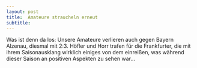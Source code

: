 ```yaml
---
layout: post
title:  Amateure straucheln erneut
subtitle:  
---
```


Was ist denn da los: Unsere Amateure verlieren auch gegen Bayern Alzenau, diesmal mit 2:3. Höfler und Horr trafen für die Frankfurter, die mit ihrem Saisonausklang wirklich einiges von dem einreißen, was während dieser Saison an positiven Aspekten zu sehen war...


